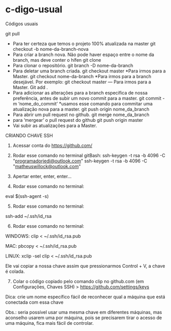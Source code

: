 # c-digo-usual

Códigos usuais

git pull
* Para ter certeza que temos o projeto 100% atualizada na master
git checkout -b nome-da-branch-nova
* Para criar a branch nova. Não pode haver espaço entre o nome da branch, mas deve conter o hífen
git clone 
* Para clonar o repositório.
git branch -D nome-da-branch 
* Para deletar uma branch criada.
git checkout master
*Para irmos para a Master.
git checkout nome-da-branch
*Para irmos para a branch desejável. Por exemplo: git checkout master — Para irmos para a Master.
Git add .
* Para adicionar as alterações para a branch especifica de nossa preferência, antes de subir um novo commit para a master.
git commit -m ‘nome_do_commit’
*usamos esse comando para commitar uma atualização nova para a master.
git push origin nome_da_branch
* Para abrir um pull request no github.
git merge nome_da_branch
* para ‘mergear’ o pull request do github
git push origin master
* Vai subir as atualizações para a Master.





CRIANDO CHAVE SSH


1. Acessar conta do https://github.com/

2. Rodar esse comando no terminal gitBash:
ssh-keygen -t rsa -b 4096 -C "programadorjedi@outlook.com"
ssh-keygen -t rsa -b 4096 -C "matheuswillock@outlook.com"

3. Apertar enter, enter, enter...

4. Rodar esse comando no terminal:

eval $(ssh-agent -s)

5. Rodar esse comando no terminal:

ssh-add ~/.ssh/id_rsa

6. Rodar esse comando no terminal:

WINDOWS:
clip < ~/.ssh/id_rsa.pub

MAC:
pbcopy < ~/.ssh/id_rsa.pub

LINUX:
xclip -sel clip < ~/.ssh/id_rsa.pub



Ele vai copiar a nossa chave assim que pressionarmos Control + V, a chave é colada.

7. Colar o código copiado pelo comando clip no github.com (em Configurações, Chaves SSH) > https://github.com/settings/keys


Dica: crie um nome específico fácil de reconhecer qual a máquina que está conectada com essa chave

Obs.: seria possível usar uma mesma chave em diferentes máquinas, mas aconselho usarem uma por máquina, pois se precisarem tirar o acesso de uma máquina, fica mais fácil de controlar.
